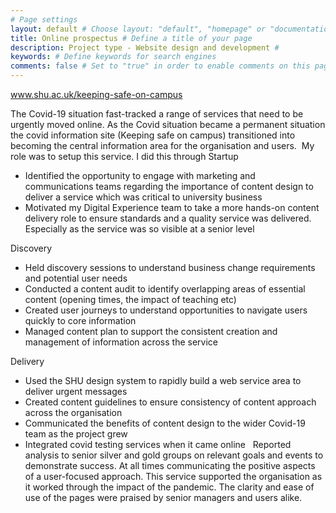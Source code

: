 ```yaml
---
# Page settings
layout: default # Choose layout: "default", "homepage" or "documentation-archive"
title: Online prospectus # Define a title of your page
description: Project type - Website design and development # 
keywords: # Define keywords for search engines
comments: false # Set to "true" in order to enable comments on this page. Make sure you properly setup "disqus_forum_shortname" variable in "_config.yml"
---
```


www.shu.ac.uk/keeping-safe-on-campus

The Covid-19 situation fast-tracked a range of services that need to be urgently moved online. As the Covid situation became a permanent situation the covid information site (Keeping safe on campus) transitioned into becoming the central information area for the organisation and users. 
My role was to setup this service. I did this through
Startup

- Identified the opportunity to engage with marketing and communications teams regarding the importance of content design to deliver a service which was critical to university business
- Motivated my Digital Experience team to take a more hands-on content delivery role to ensure standards and a quality service was delivered. Especially as the service was so visible at a senior level

Discovery

- Held discovery sessions to understand business change requirements and potential user needs
- Conducted a content audit to identify overlapping areas of essential content (opening times, the impact of teaching etc)
- Created user journeys to understand opportunities to navigate users quickly to core information
- Managed content plan to support the consistent creation and management of information across the service

Delivery

- Used the SHU design system to rapidly build a web service area to deliver urgent messages
- Created content guidelines to ensure consistency of content approach across the organisation
- Communicated the benefits of content design to the wider Covid-19 team as the project grew 
- Integrated covid testing services when it came online
 
Reported analysis to senior silver and gold groups on relevant goals and events to demonstrate success. At all times communicating the positive aspects of a user-focused approach. This service supported the organisation as it worked through the impact of the pandemic. The clarity and ease of use of the pages were praised by senior managers and users alike.

